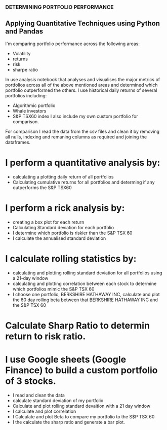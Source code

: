 ### DETERMINING PORTFOLIO PERFORMANCE

## Applying Quantitative Techniques using Python and Pandas

I'm comparing portfolio performance across the following areas:
* Volatility
* returns
* risk
* sharpe ratio

In use analysis notebook that analyses and visualises the major metrics of portfolios across all of the above mentioned areas and determined which portfolio outperformed the others.
I use historical daily returns of several portfolios including:
* Algorithmic portfolio
* Whale investors
* S&P TSX60 index
I also include my own custom portfolio for comparison.

For comparison I read the data from the csv files and clean it by removing all nulls, indexing and remaning columns as required and joining the dataframes.

# I perform a quantitative analysis by:

* calculating a plotting daily return of all portfolios
* Calculating cumulative returns for all portfolios and determing if any outperforms the S&P TSX60

# I perform a rick analysis by:
* creating a box plot for each return
* Calculating Standard deviation for each portfolio
* I determine which portfolio is riskier than the S&P TSX 60
* I calculate the annualised standard deviation

# I calculate rolling statistics by:
* calculating and plotting rolling standard deviation for all portfolios using a 21-day window
* calculating and plotting correlation between each stock to determine which portfolios mimic the S&P TSX 60
* I choose one portfolio, BERKSHIRE HATHAWAY INC, calculate and plot the 60 day rolling beta between that BERKSHIRE HATHAWAY INC and the S&P TSX 60 

# Calculate Sharp Ratio to determin return to risk ratio.

# I use Google sheets (Google Finance) to build a custom portfolio of 3 stocks.

* I read and clean the data
* calculate standard deviation of my portfolio
* Calculate and plot rolling standard devaition with a 21 day window
* I calculate and plot correlation
* I Calculate and plot Beta to compare my portfolio to the S$P TSX 60
* I the calculate the sharp ratio and generate a bar plot.






